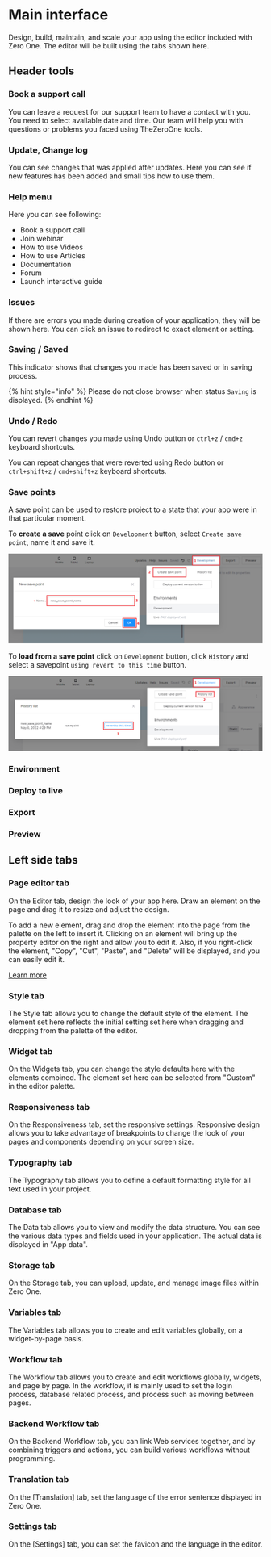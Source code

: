 # Main interface

Design, build, maintain, and scale your app using the editor included with Zero One. The editor will be built using the tabs shown here.&#x20;

## Header tools

### Book a support call

You can leave a request for our support team to have a contact with you. You need to select available date and time. Our team will help you with questions or problems you faced using TheZeroOne tools.

### Update, Change log

You can see changes that was applied after updates. Here you can see if new features has been added and small tips how to use them.&#x20;

### Help menu

Here you can see following:

* Book a support call
* Join webinar
* How to use Videos
* How to use Articles
* Documentation
* Forum
* Launch interactive guide

### Issues

If there are errors you made during creation of your application, they will be shown here. You can click an issue to redirect to exact element or setting.

### Saving / Saved

This indicator shows that changes you made has been saved or in saving process.

{% hint style="info" %}
Please do not close browser when status `Saving` is displayed.
{% endhint %}

### Undo / Redo

You can revert changes you made using Undo button or `ctrl+z` / `cmd+z` keyboard shortcuts.

You can repeat changes that were reverted using Redo button or `ctrl+shift+z` / `cmd+shift+z` keyboard shortcuts.

### Save points

A save point can be used to restore project to a state that your app were in that particular moment.

To **create a save** point click on `Development` button, select `Create save point`, name it and save it.

![](<../.gitbook/assets/image (9).png>)

To **load from a save point** click on `Development` button, click `History` and select a savepoint `using revert to this time` button.&#x20;

![](<../.gitbook/assets/image (4).png>)

### Environment



### Deploy to live



### Export



### Preview





## Left side tabs

### Page editor tab

On the Editor tab, design the look of your app here. Draw an element on the page and drag it to resize and adjust the design.

To add a new element, drag and drop the element into the page from the palette on the left to insert it. Clicking on an element will bring up the property editor on the right and allow you to edit it. Also, if you right-click the element, "Copy", "Cut", "Paste", and "Delete" will be displayed, and you can easily edit it.

[Learn more](../page-editor/)

### Style tab

The Style tab allows you to change the default style of the element. The element set here reflects the initial setting set here when dragging and dropping from the palette of the editor.

### Widget tab

On the Widgets tab, you can change the style defaults here with the elements combined. The element set here can be selected from "Custom" in the editor palette.

### Responsiveness tab

On the Responsiveness tab, set the responsive settings. Responsive design allows you to take advantage of breakpoints to change the look of your pages and components depending on your screen size.

### Typography tab

The Typography tab allows you to define a default formatting style for all text used in your project.

### Database tab

The Data tab allows you to view and modify the data structure. You can see the various data types and fields used in your application. The actual data is displayed in "App data".

### Storage tab

On the Storage tab, you can upload, update, and manage image files within Zero One.

### Variables tab

The Variables tab allows you to create and edit variables globally, on a widget-by-page basis.

### Workflow tab

The Workflow tab allows you to create and edit workflows globally, widgets, and page by page. In the workflow, it is mainly used to set the login process, database related process, and process such as moving between pages.

### Backend Workflow tab

On the Backend Workflow tab, you can link Web services together, and by combining triggers and actions, you can build various workflows without programming.

### Translation tab

On the \[Translation] tab, set the language of the error sentence displayed in Zero One.

### Settings tab

On the \[Settings] tab, you can set the favicon and the language in the editor.

####
